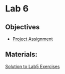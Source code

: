 # Lab 6

## Objectives
+ [Project Assignment](https://github.com/smduarte/spbd-2425/blob/main/docs/labs/projs/spbp2425_tp1.ipynb)

## Materials:
[Solution to Lab5 Exercises](https://github.com/smduarte/spbd-2425/blob/main/docs/labs/lab6/SPBD_Labs_spark3_exercise_solution.ipynb)

